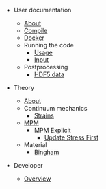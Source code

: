 <!-- docs/_sidebar.md -->

* User documentation

  * [About](user/about.md)
  * [Compile](user/compile.md)
  * [Docker](user/docker.md)
  * Running the code
    * [Usage](user/preprocessing/usage.md)
    * [Input](user/preprocessing/input.md)
  * Postprocessing
    * [HDF5 data](user/hdf5.md)

* Theory

  * [About](theory/about.md)
  * Continuum mechanics
    * [Strains](theory/continuum-mechanics/strain.md)
  * [MPM](theory/mpm.md)
    * MPM Explicit
      * [Update Stress First](theory/usf.md)
  * Material
    * [Bingham](theory/material/bingham.md)


* Developer

  * [Overview](code/overview.md)
